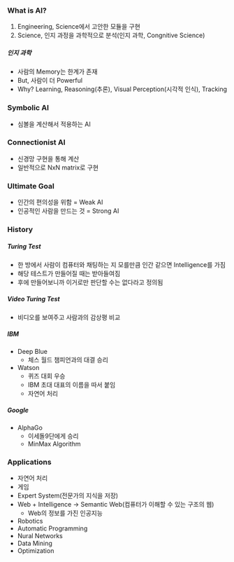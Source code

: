 ### What is AI?

1. Engineering, Science에서 고안한 모듈을 구현
2. Science, 인지 과정을 과학적으로 분석(인지 과학, Congnitive Science)

##### 인지 과학

- 사람의 Memory는 한계가 존재
- But, 사람이 더 Powerful
- Why? Learning, Reasoning(추론), Visual Perception(시각적 인식), Tracking

### Symbolic AI

- 심볼을 계산해서 적용하는 AI

### Connectionist AI

- 신경망 구현을 통해 계산
- 일반적으로 NxN matrix로 구현

### Ultimate Goal

- 인간의 편의성을 위함 = Weak AI
- 인공적인 사람을 만드는 것 = Strong AI

### History

##### Turing Test

- 한 방에서 사람이 컴퓨터와 채팅하는 지 모를만큼 인간 같으면 Intelligence를 가짐
- 해당 테스트가 만들어질 때는 받아들여짐
- 후에 만들어보니까 이거로만 판단할 수는 없다라고 정의됨

##### Video Turing Test

- 비디오를 보여주고 사람과의 감상평 비교

##### IBM

- Deep Blue
  - 체스 월드 챔피언과의 대결 승리
- Watson
  - 퀴즈 대회 우승
  - IBM 초대 대표의 이름을 따서 붙임
  - 자연어 처리

##### Google

- AlphaGo
  - 이세돌9단에게 승리
  - MinMax Algorithm

### Applications

- 자연어 처리
- 게임
- Expert System(전문가의 지식을 저장)
- Web + Intelligence -> Semantic Web(컴퓨터가 이해할 수 있는 구조의 웹)
  - Web의 정보를 가진 인공지능
- Robotics
- Automatic Programming
- Nural Networks
- Data Mining
- Optimization
